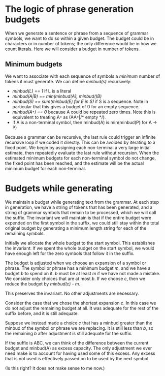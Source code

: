 # The logic of phrase generation budgets

When we generate a sentence or phrase 
from a sequence of grammar symbols, 
we want to do so within a given budget. 
The budget could be in characters or in 
number of tokens; the only difference 
would be in how we count literals.  Here
we will consider a budget in number 
of tokens. 

## Minimum budgets 

We want to associate with each sequence 
of symbols a *minimum* number of tokens
it must generate.  We can define 
*minbud(s)* recursively:

* *minbud(L) == 1* if L is a literal
* *minbud(A|B) == min(minbud(A), minbud()B)*
* *minbud(S) == sum(minbud(E) for E in S)* if S
  is a sequence.  Note in particular that this 
  gives a budget of 0 for an empty sequence. 
* *minbud(A`*`) == 0* because A could be 
  repeated zero times.  Note this is equivalent to 
  treating A`*` as (AA`*`|/* empty */).
* If A is a non-terminal symbol, then 
  minbud(A) is min(minbud(P) for A -> P)
 
Because a grammar can be recursive, the last
rule could trigger an infinite recursive loop
if we coded it directly.  This can be 
avoided by iterating to a fixed point. 
We begin by assigning each non-terminal a 
very large initial estimate, then repeatedly 
evaluate the last rule without recursion. 
When the estimated minimum budgets for 
each non-terminal symbol do not change, 
the fixed point has been reached, 
and the estimate will be the 
actual minimum budget for each non-terminal. 

# Budgets while generating

We maintain a budget while generating
text from the grammar.  At each step in 
generation, we have a string of 
tokens that has been generated, and a
string of grammar symbols that remain
to be processed, which we will call
the suffix. The invariant we will
maintain is that if the entire budget 
were expended on the first symbol 
in the suffix, we could still stay within
the total original budget by generating
a minimum length string for each of 
the remaining symbols. 

Initially we allocate the whole budget
to the start symbol.  This establishes
the invariant:  If we spent the whole 
budget on the start symbol, we would 
have enough left for the zero symbols
that follow it in the suffix. 

The budget is adjusted when we choose 
an expansion of a symbol or phrase. 
The symbol or phrase has a minimum budget
*m*, and we have a budget *b* to spend
on it.  *b* must be at least *m* if
we have not made a mistake. We consider 
only choices that are at most *b*. 
If we choose *c*, then we reduce the 
budget by *minbud(c) - m*.  

This preserves the invariant.  No other
adjustments are necessary. 

Consider the case that we chose the
shortest expansion *c*.  In this case 
we do not adjust the remaining budget 
at all.  It was adequate for the rest
of the suffix before, and it is still adequate. 

Suppose we instead made a choice *c* 
that has a minbud greater than the minbud
of the symbol or phrase we are replacing. 
It is still less than *b*, so the remaining 
*b* after adjustment is still adequate for 
the suffix. 

If the suffix is ABC, we can think 
of the difference between the current 
budget and minbud(A) as excess capacity. 
The only adjustment we ever need make is 
to account for having used some of this
excess.  Any excess that is not used 
is effectively passed on to be used by 
the next symbol.

(Is this right?  It does not make
sense to me now.)
